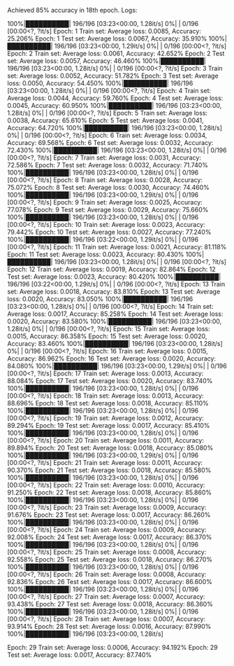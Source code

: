Achieved 85% accuracy in 18th epoch. Logs:

100%|██████████| 196/196 [03:23<00:00,  1.28it/s]
  0%|          | 0/196 [00:00<?, ?it/s]
Epoch: 1 Train set: Average loss: 0.0085, Accuracy: 25.206%
Epoch: 1 Test set: Average loss: 0.0067, Accuracy: 35.910%
100%|██████████| 196/196 [03:23<00:00,  1.29it/s]
  0%|          | 0/196 [00:00<?, ?it/s]
Epoch: 2 Train set: Average loss: 0.0061, Accuracy: 42.652%
Epoch: 2 Test set: Average loss: 0.0057, Accuracy: 46.460%
100%|██████████| 196/196 [03:23<00:00,  1.28it/s]
  0%|          | 0/196 [00:00<?, ?it/s]
Epoch: 3 Train set: Average loss: 0.0052, Accuracy: 51.782%
Epoch: 3 Test set: Average loss: 0.0050, Accuracy: 54.450%
100%|██████████| 196/196 [03:23<00:00,  1.28it/s]
  0%|          | 0/196 [00:00<?, ?it/s]
Epoch: 4 Train set: Average loss: 0.0044, Accuracy: 59.760%
Epoch: 4 Test set: Average loss: 0.0045, Accuracy: 60.950%
100%|██████████| 196/196 [03:23<00:00,  1.28it/s]
  0%|          | 0/196 [00:00<?, ?it/s]
Epoch: 5 Train set: Average loss: 0.0038, Accuracy: 65.610%
Epoch: 5 Test set: Average loss: 0.0041, Accuracy: 64.720%
100%|██████████| 196/196 [03:23<00:00,  1.28it/s]
  0%|          | 0/196 [00:00<?, ?it/s]
Epoch: 6 Train set: Average loss: 0.0034, Accuracy: 69.568%
Epoch: 6 Test set: Average loss: 0.0032, Accuracy: 72.430%
100%|██████████| 196/196 [03:23<00:00,  1.28it/s]
  0%|          | 0/196 [00:00<?, ?it/s]
Epoch: 7 Train set: Average loss: 0.0031, Accuracy: 72.586%
Epoch: 7 Test set: Average loss: 0.0032, Accuracy: 71.740%
100%|██████████| 196/196 [03:23<00:00,  1.28it/s]
  0%|          | 0/196 [00:00<?, ?it/s]
Epoch: 8 Train set: Average loss: 0.0028, Accuracy: 75.072%
Epoch: 8 Test set: Average loss: 0.0030, Accuracy: 74.460%
100%|██████████| 196/196 [03:23<00:00,  1.29it/s]
  0%|          | 0/196 [00:00<?, ?it/s]
Epoch: 9 Train set: Average loss: 0.0025, Accuracy: 77.078%
Epoch: 9 Test set: Average loss: 0.0029, Accuracy: 75.660%
100%|██████████| 196/196 [03:23<00:00,  1.28it/s]
  0%|          | 0/196 [00:00<?, ?it/s]
Epoch: 10 Train set: Average loss: 0.0023, Accuracy: 79.442%
Epoch: 10 Test set: Average loss: 0.0027, Accuracy: 77.240%
100%|██████████| 196/196 [03:22<00:00,  1.29it/s]
  0%|          | 0/196 [00:00<?, ?it/s]
Epoch: 11 Train set: Average loss: 0.0021, Accuracy: 81.118%
Epoch: 11 Test set: Average loss: 0.0023, Accuracy: 80.430%
100%|██████████| 196/196 [03:23<00:00,  1.28it/s]
  0%|          | 0/196 [00:00<?, ?it/s]
Epoch: 12 Train set: Average loss: 0.0019, Accuracy: 82.864%
Epoch: 12 Test set: Average loss: 0.0023, Accuracy: 80.420%
100%|██████████| 196/196 [03:22<00:00,  1.29it/s]
  0%|          | 0/196 [00:00<?, ?it/s]
Epoch: 13 Train set: Average loss: 0.0018, Accuracy: 83.810%
Epoch: 13 Test set: Average loss: 0.0020, Accuracy: 83.050%
100%|██████████| 196/196 [03:23<00:00,  1.28it/s]
  0%|          | 0/196 [00:00<?, ?it/s]
Epoch: 14 Train set: Average loss: 0.0017, Accuracy: 85.258%
Epoch: 14 Test set: Average loss: 0.0020, Accuracy: 83.580%
100%|██████████| 196/196 [03:23<00:00,  1.28it/s]
  0%|          | 0/196 [00:00<?, ?it/s]
Epoch: 15 Train set: Average loss: 0.0015, Accuracy: 86.358%
Epoch: 15 Test set: Average loss: 0.0020, Accuracy: 83.460%
100%|██████████| 196/196 [03:23<00:00,  1.28it/s]
  0%|          | 0/196 [00:00<?, ?it/s]
Epoch: 16 Train set: Average loss: 0.0015, Accuracy: 86.962%
Epoch: 16 Test set: Average loss: 0.0020, Accuracy: 84.080%
100%|██████████| 196/196 [03:23<00:00,  1.29it/s]
  0%|          | 0/196 [00:00<?, ?it/s]
Epoch: 17 Train set: Average loss: 0.0013, Accuracy: 88.084%
Epoch: 17 Test set: Average loss: 0.0020, Accuracy: 83.740%
100%|██████████| 196/196 [03:23<00:00,  1.28it/s]
  0%|          | 0/196 [00:00<?, ?it/s]
Epoch: 18 Train set: Average loss: 0.0013, Accuracy: 88.696%
Epoch: 18 Test set: Average loss: 0.0018, Accuracy: 85.110%
100%|██████████| 196/196 [03:23<00:00,  1.28it/s]
  0%|          | 0/196 [00:00<?, ?it/s]
Epoch: 19 Train set: Average loss: 0.0012, Accuracy: 89.294%
Epoch: 19 Test set: Average loss: 0.0017, Accuracy: 85.410%
100%|██████████| 196/196 [03:23<00:00,  1.28it/s]
  0%|          | 0/196 [00:00<?, ?it/s]
Epoch: 20 Train set: Average loss: 0.0011, Accuracy: 89.894%
Epoch: 20 Test set: Average loss: 0.0018, Accuracy: 85.080%
100%|██████████| 196/196 [03:23<00:00,  1.29it/s]
  0%|          | 0/196 [00:00<?, ?it/s]
Epoch: 21 Train set: Average loss: 0.0011, Accuracy: 90.370%
Epoch: 21 Test set: Average loss: 0.0018, Accuracy: 85.580%
100%|██████████| 196/196 [03:23<00:00,  1.28it/s]
  0%|          | 0/196 [00:00<?, ?it/s]
Epoch: 22 Train set: Average loss: 0.0010, Accuracy: 91.250%
Epoch: 22 Test set: Average loss: 0.0018, Accuracy: 85.860%
100%|██████████| 196/196 [03:23<00:00,  1.28it/s]
  0%|          | 0/196 [00:00<?, ?it/s]
Epoch: 23 Train set: Average loss: 0.0009, Accuracy: 91.676%
Epoch: 23 Test set: Average loss: 0.0017, Accuracy: 86.260%
100%|██████████| 196/196 [03:23<00:00,  1.28it/s]
  0%|          | 0/196 [00:00<?, ?it/s]
Epoch: 24 Train set: Average loss: 0.0009, Accuracy: 92.008%
Epoch: 24 Test set: Average loss: 0.0017, Accuracy: 86.370%
100%|██████████| 196/196 [03:23<00:00,  1.28it/s]
  0%|          | 0/196 [00:00<?, ?it/s]
Epoch: 25 Train set: Average loss: 0.0008, Accuracy: 92.558%
Epoch: 25 Test set: Average loss: 0.0018, Accuracy: 86.270%
100%|██████████| 196/196 [03:23<00:00,  1.28it/s]
  0%|          | 0/196 [00:00<?, ?it/s]
Epoch: 26 Train set: Average loss: 0.0008, Accuracy: 92.836%
Epoch: 26 Test set: Average loss: 0.0017, Accuracy: 86.600%
100%|██████████| 196/196 [03:23<00:00,  1.28it/s]
  0%|          | 0/196 [00:00<?, ?it/s]
Epoch: 27 Train set: Average loss: 0.0007, Accuracy: 93.438%
Epoch: 27 Test set: Average loss: 0.0018, Accuracy: 86.360%
100%|██████████| 196/196 [03:23<00:00,  1.28it/s]
  0%|          | 0/196 [00:00<?, ?it/s]
Epoch: 28 Train set: Average loss: 0.0007, Accuracy: 93.914%
Epoch: 28 Test set: Average loss: 0.0016, Accuracy: 87.990%
100%|██████████| 196/196 [03:23<00:00,  1.28it/s]

Epoch: 29 Train set: Average loss: 0.0006, Accuracy: 94.192%
Epoch: 29 Test set: Average loss: 0.0017, Accuracy: 87.740%

